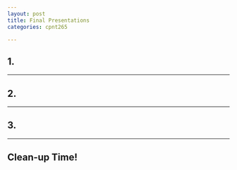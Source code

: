 ```yaml
---
layout: post
title: Final Presentations
categories: cpnt265

---
```


## 1. 

---

## 2. 

---

## 3. 

---

## Clean-up Time!